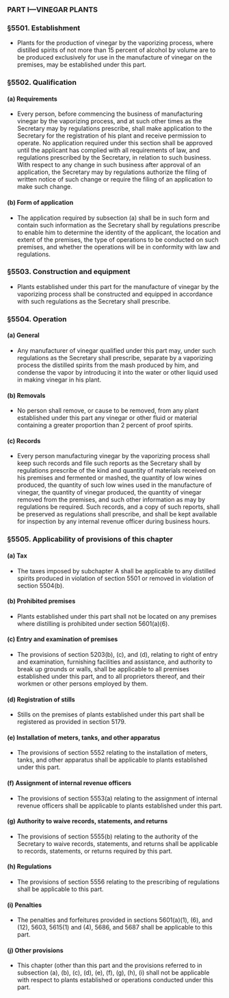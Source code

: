 ### PART I—VINEGAR PLANTS

### §5501. Establishment
* Plants for the production of vinegar by the vaporizing process, where distilled spirits of not more than 15 percent of alcohol by volume are to be produced exclusively for use in the manufacture of vinegar on the premises, may be established under this part.

### §5502. Qualification
#### (a) Requirements
* Every person, before commencing the business of manufacturing vinegar by the vaporizing process, and at such other times as the Secretary may by regulations prescribe, shall make application to the Secretary for the registration of his plant and receive permission to operate. No application required under this section shall be approved until the applicant has complied with all requirements of law, and regulations prescribed by the Secretary, in relation to such business. With respect to any change in such business after approval of an application, the Secretary may by regulations authorize the filing of written notice of such change or require the filing of an application to make such change.

#### (b) Form of application
* The application required by subsection (a) shall be in such form and contain such information as the Secretary shall by regulations prescribe to enable him to determine the identity of the applicant, the location and extent of the premises, the type of operations to be conducted on such premises, and whether the operations will be in conformity with law and regulations.

### §5503. Construction and equipment
* Plants established under this part for the manufacture of vinegar by the vaporizing process shall be constructed and equipped in accordance with such regulations as the Secretary shall prescribe.

### §5504. Operation
#### (a) General
* Any manufacturer of vinegar qualified under this part may, under such regulations as the Secretary shall prescribe, separate by a vaporizing process the distilled spirits from the mash produced by him, and condense the vapor by introducing it into the water or other liquid used in making vinegar in his plant.

#### (b) Removals
* No person shall remove, or cause to be removed, from any plant established under this part any vinegar or other fluid or material containing a greater proportion than 2 percent of proof spirits.

#### (c) Records
* Every person manufacturing vinegar by the vaporizing process shall keep such records and file such reports as the Secretary shall by regulations prescribe of the kind and quantity of materials received on his premises and fermented or mashed, the quantity of low wines produced, the quantity of such low wines used in the manufacture of vinegar, the quantity of vinegar produced, the quantity of vinegar removed from the premises, and such other information as may by regulations be required. Such records, and a copy of such reports, shall be preserved as regulations shall prescribe, and shall be kept available for inspection by any internal revenue officer during business hours.

### §5505. Applicability of provisions of this chapter
#### (a) Tax
* The taxes imposed by subchapter A shall be applicable to any distilled spirits produced in violation of section 5501 or removed in violation of section 5504(b).

#### (b) Prohibited premises
* Plants established under this part shall not be located on any premises where distilling is prohibited under section 5601(a)(6).

#### (c) Entry and examination of premises
* The provisions of section 5203(b), (c), and (d), relating to right of entry and examination, furnishing facilities and assistance, and authority to break up grounds or walls, shall be applicable to all premises established under this part, and to all proprietors thereof, and their workmen or other persons employed by them.

#### (d) Registration of stills
* Stills on the premises of plants established under this part shall be registered as provided in section 5179.

#### (e) Installation of meters, tanks, and other apparatus
* The provisions of section 5552 relating to the installation of meters, tanks, and other apparatus shall be applicable to plants established under this part.

#### (f) Assignment of internal revenue officers
* The provisions of section 5553(a) relating to the assignment of internal revenue officers shall be applicable to plants established under this part.

#### (g) Authority to waive records, statements, and returns
* The provisions of section 5555(b) relating to the authority of the Secretary to waive records, statements, and returns shall be applicable to records, statements, or returns required by this part.

#### (h) Regulations
* The provisions of section 5556 relating to the prescribing of regulations shall be applicable to this part.

#### (i) Penalties
* The penalties and forfeitures provided in sections 5601(a)(1), (6), and (12), 5603, 5615(1) and (4), 5686, and 5687 shall be applicable to this part.

#### (j) Other provisions
* This chapter (other than this part and the provisions referred to in subsection (a), (b), (c), (d), (e), (f), (g), (h), (i) shall not be applicable with respect to plants established or operations conducted under this part.
